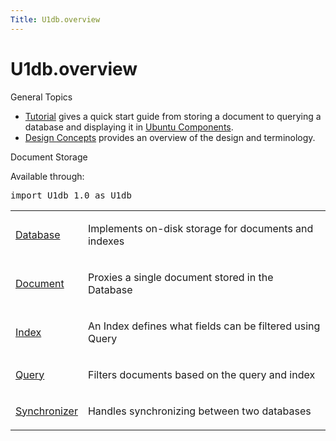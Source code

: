 ```yaml
---
Title: U1db.overview
---
```


# U1db.overview

<span class="subtitle"></span>
<!-- $$$overview.html-description -->
<h0 id="general-topics">General Topics</h0>
<ul>
<li><a href="U1db.tutorial.md">Tutorial</a> gives a quick start guide from storing a document to querying a database and displaying it in <a href="../../../apps/qml/sdk-15.04.1/UbuntuUserInterfaceToolkit.overview-ubuntu-sdk.md">Ubuntu Components</a>.</li>
<li><a href="U1db.concepts.md">Design Concepts</a> provides an overview of the design and terminology.</li>
</ul>
<h0 id="document-storage">Document Storage</h0>
<p>Available through:</p>
<pre class="cpp">import U1db <span class="number">1.0</span> as U1db</pre>
<table class="annotated">
<tr class="odd topAlign"><td class="tblName"><p><a href="../../../apps/qml/sdk-14.10/U1db.Database.md">Database</a></p></td><td class="tblDescr"><p>Implements on-disk storage for documents and indexes</p></td></tr>
<tr class="even topAlign"><td class="tblName"><p><a href="../../../apps/qml/sdk-14.10/U1db.Document.md">Document</a></p></td><td class="tblDescr"><p>Proxies a single document stored in the Database</p></td></tr>
<tr class="odd topAlign"><td class="tblName"><p><a href="../../../apps/qml/sdk-14.10/U1db.Index.md">Index</a></p></td><td class="tblDescr"><p>An Index defines what fields can be filtered using Query</p></td></tr>
<tr class="even topAlign"><td class="tblName"><p><a href="../../../apps/qml/sdk-15.04.1/U1db.Query.md">Query</a></p></td><td class="tblDescr"><p>Filters documents based on the query and index</p></td></tr>
<tr class="odd topAlign"><td class="tblName"><p><a href="../../../apps/qml/sdk-14.10/U1db.Synchronizer.md">Synchronizer</a></p></td><td class="tblDescr"><p>Handles synchronizing between two databases</p></td></tr>
</table>
<!-- @@@overview.html -->
<p class="naviNextPrevious footerNavi">
</p>

